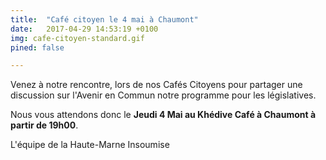 ```yaml
---
title:  "Café citoyen le 4 mai à Chaumont"
date:   2017-04-29 14:53:19 +0100
img: cafe-citoyen-standard.gif
pined: false

---
```


Venez à notre rencontre, lors de nos Cafés Citoyens pour partager une discussion sur l'Avenir en Commun notre programme pour les législatives.
<!--more-->
Nous vous attendons donc le **Jeudi 4 Mai au Khédive Café à Chaumont à partir de 19h00**.

L'équipe de la Haute-Marne Insoumise
